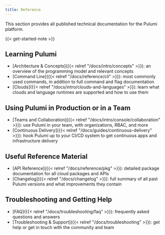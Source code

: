 ```yaml
---
title: Reference
---
```


This section provides all published technical documentation for the Pulumi platform.

{{< get-started-note >}}

## Learning Pulumi

* [Architecture & Concepts]({{< relref "/docs/intro/concepts" >}}): an overview of the programming model and relevant concepts
* [Command Line]({{< relref "/docs/reference/cli" >}}): most commonly used commands, in addition to full command and flag documentation
* [Clouds]({{< relref "/docs/intro/clouds-and-languages" >}}): learn what clouds and language runtimes are supported and how to use them

## Using Pulumi in Production or in a Team

* [Teams and Collaboration]({{< relref "/docs/intro/console/collaboration" >}}): use Pulumi in your team, with organizations, RBAC, and more
* [Continuous Delivery]({{< relref "/docs/guides/continuous-delivery" >}}): hook Pulumi up to your CI/CD system to get continuous apps and infrastructure delivery

## Useful Reference Material

* [API Reference]({{< relref "/docs/reference/pkg" >}}): detailed package documentation for all cloud packages and APIs
* [Changelog]({{< relref "/docs/changelog" >}}): full summary of all past Pulumi versions and what improvements they contain

## Troubleshooting and Getting Help

* [FAQ]({{< relref "/docs/troubleshooting/faq" >}}): frequently asked questions and answers
* [Troubleshooting & Support]({{< relref "/docs/troubleshooting" >}}): get help or get in touch with the community and team
